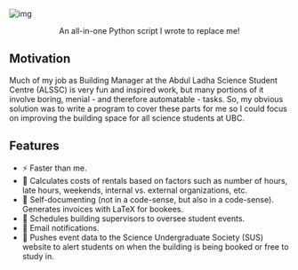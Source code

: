 ![img](https://i.imgur.com/g5L7QWQ.png)

<p align="center">
  An all-in-one Python script I wrote to replace me!
</p>

## Motivation

Much of my job as Building Manager at the Abdul Ladha Science Student Centre (ALSSC) is very fun and inspired work, but many portions of it involve boring, menial - and therefore automatable - tasks. So, my obvious solution was to write a program to cover these parts for me so I could focus on improving the building space for all science students at UBC.



## Features

- ⚡ Faster than me.
- 🔣 Calculates costs of rentals based on factors such as number of hours, late hours, weekends, internal vs. external organizations, etc.
- 📝 Self-documenting (not in a code-sense, but also in a code-sense). Generates invoices with LaTeX for bookees.
-  📜 Schedules building supervisors to oversee student events.
- 📧 Email notifications.
- 📆 Pushes event data to the Science Undergraduate Society (SUS) website to alert students on when the building is being booked or free to study in.
